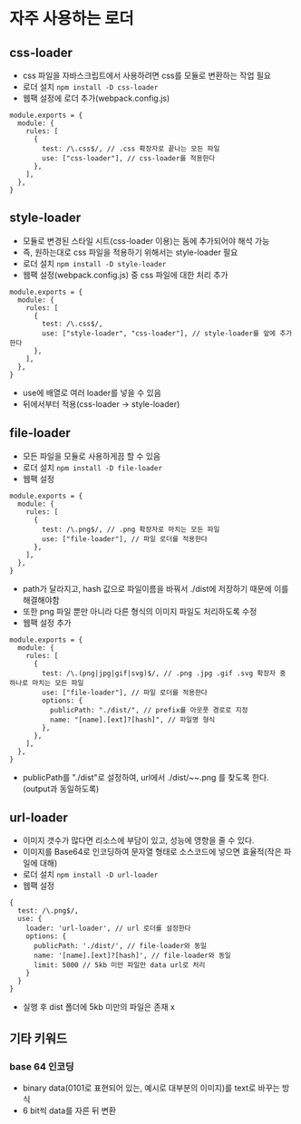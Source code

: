 # 자주 사용하는 로더

## css-loader
- css 파일을 자바스크립트에서 사용하려면 css를 모듈로 변환하는 작업 필요
- 로더 설치
`npm install -D css-loader`
- 웹팩 설정에 로더 추가(webpack.config.js)
```
module.exports = {
  module: {
    rules: [
      {
        test: /\.css$/, // .css 확장자로 끝나는 모든 파일
        use: ["css-loader"], // css-loader를 적용한다
      },
    ],
  },
}
```

## style-loader
- 모듈로 변경된 스타일 시트(css-loader 이용)는 돔에 추가되어야 해석 가능
- 즉, 원하는대로 css 파일을 적용하기 위해서는 style-loader 필요
- 로더 설치
`npm install -D style-loader`
- 웹팩 설정(webpack.config.js) 중 css 파일에 대한 처리 추가
```
module.exports = {
  module: {
    rules: [
      {
        test: /\.css$/,
        use: ["style-loader", "css-loader"], // style-loader를 앞에 추가한다
      },
    ],
  },
}
```
- use에 배열로 여러 loader를 넣을 수 있음
- 뒤에서부터 적용(css-loader -> style-loader)

## file-loader
- 모든 파일을 모듈로 사용하게끔 할 수 있음
- 로더 설치
`npm install -D file-loader`
- 웹팩 설정
```
module.exports = {
  module: {
    rules: [
      {
        test: /\.png$/, // .png 확장자로 마치는 모든 파일
        use: ["file-loader"], // 파일 로더를 적용한다
      },
    ],
  },
}
```
- path가 달라지고, hash 값으로 파일이름을 바꿔서 ./dist에 저장하기 때문에 이를 해결해야함
- 또한 png 파일 뿐만 아니라 다른 형식의 이미지 파일도 처리하도록 수정
- 웹팩 설정 추가
```
module.exports = {
  module: {
    rules: [
      {
        test: /\.(png|jpg|gif|svg)$/, // .png .jpg .gif .svg 확장자 중 하나로 마치는 모든 파일
        use: ["file-loader"], // 파일 로더를 적용한다
        options: {
          publicPath: "./dist/", // prefix를 아웃풋 경로로 지정
          name: "[name].[ext]?[hash]", // 파일명 형식
        },
      },
    ],
  },
}
```
- publicPath를 "./dist"로 설정하여, url에서 ./dist/~~.png 를 찾도록 한다.(output과 동일하도록)

## url-loader
- 이미지 갯수가 많다면 리소스에 부담이 있고, 성능에 영향을 줄 수 있다.
- 이미지를 Base64로 인코딩하여 문자열 형태로 소스코드에 넣으면 효율적(작은 파일에 대해)
- 로더 설치
`npm install -D url-loader`
- 웹팩 설정
```
{
  test: /\.png$/,
  use: {
    loader: 'url-loader', // url 로더를 설정한다
    options: {
      publicPath: './dist/', // file-loader와 동일
      name: '[name].[ext]?[hash]', // file-loader와 동일
      limit: 5000 // 5kb 미만 파일만 data url로 처리
    }
  }
}
```
- 실행 후 dist 폴더에 5kb 미만의 파일은 존재 x

## 기타 키워드
### base 64 인코딩
- binary data(0101로 표현되어 있는, 예시로 대부분의 이미지)를 text로 바꾸는 방식
- 6 bit씩 data를 자른 뒤 변환
